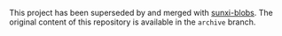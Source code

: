 This project has been superseded by and merged with [sunxi-blobs][sunxi-blobs].
The original content of this repository is available in the `archive` branch.

[sunxi-blobs]: https://github.com/smaeul/sunxi-blobs
